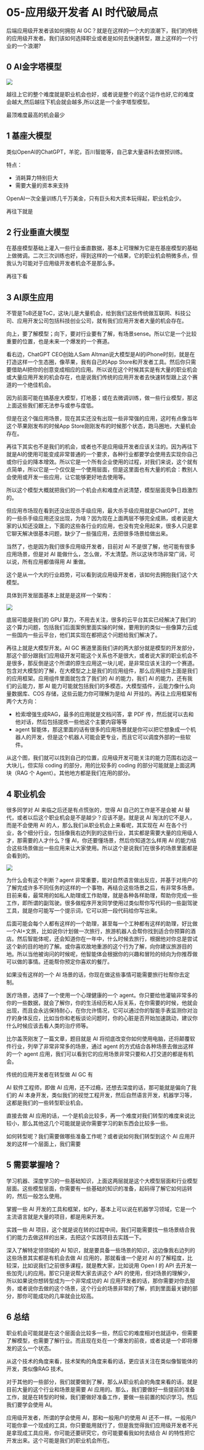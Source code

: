 # 05-应用级开发者 AI 时代破局点

后端应用级开发者该如何拥抱 AI GC？就是在这样的一个大的浪潮下，我们的传统的应用级开发者。我们该如何选择职业或者是如何去快速转型，跟上这样的一个行业的一个浪潮?

## 0 AI金字塔模型

![](https://my-img.javaedge.com.cn/javaedge-blog/2024/05/8b4158ec9065c15728d9e390f3ef77a4.png)

越往上它的整个难度就是职业机会也好，或者说是整个的这个运作也好,它的难度会越大,然后越往下机会就会越多,所以这是一个金字塔型模型。

最顶难度最高的机会最少

## 1 基座大模型

类似OpenAI的ChatGPT，羊驼，百川智能等，自己拿大量语料去做预训练。

特点：

- 消耗算力特别巨大
- 需要大量的资本来支持

OpenAI一次全量训练几千万美金，只有巨头和大资本玩得起，职业机会少。

再往下就是

## 2 行业垂直大模型

在基座模型基础上灌入一些行业垂直数据，基本上可理解为它是在基座模型的基础上做微调。二次三次训练也好，得到这样的一个结果，它的职业机会稍微多点，但我认为可能对于应用级开发者机会不是那么多。

再往下看

## 3 AI原生应用

不管是ToB还是ToC，这块儿是大量机会，给到我们这些传统做互联网、科技公司、应用开发公司包括科技创业公司，就有我们应用开发者大量的机会存在。

向上，要了解模型；向下，要对行业要有了解，有场景sense。所以它是一个比较重要的位置，也是未来一个爆发的一个赛道。

看右边，ChatGPT CEO创始人Sam Altman说大模型是AI的iPhone时刻，就是在打造这样一个生态圈，像苹果，我有自己的App Store和开发者工具。然后你只需要借助AI把你的创意变成相应的应用。所以说在这个时候其实是有大量的职业机会或大量应用开发的机会存在，也是说我们传统的应用开发者去快速转型跟上这个赛道的一个绝佳机会。

因为前面可能在搞基座大模型，打地基；或在去微调训练，做一些行业模型，那这上面这些我们都无法参与或参与度低。

但是在这个强应用场景，现在其实还没有出现一些非常强的应用，这时有点像当年这个苹果刚发布的时候App Store刚刚发布的时候那个状态，跑马圈地，大量机会存在。

再往下其实也不是我们的机会，或者也不是应用级开发者应该关注的。因为再往下就是AI的使用可能变成非常普通的一个要求，各种行业都要学会使用去实现你自己或你行业的降本增效。所以它是一个所有企业使用的过程，对我们来说，这个就有点简单，所以它是一个仅仅是一个使用层面，但是这里面也有大量的机会：教别人会使用或开发一些应用，让它能够更好地去使用等。

所以这个模型大概就把我们的一个机会点和难度点说清楚，模型层面竞争日趋激烈的。

但应用市场现在看到还没出现杀手级应用，最大杀手级应用就是ChatGPT，其他的一些杀手级应用还没出现，为啥？因为现在上面两层不够完全成熟，或者说是大家的认知还没跟上，下面的这些各行业的应用，也没有完全用起来，很多人只是拿它聊天解决很基本问题，缺少了一些强应用，去把很多场景给做出来。

当然了，也是因为我们很多应用级开发者，目前对 AI 不是很了解，他可能有很多应用场景，但是对 AI 能做什么，怎么做，不太清楚。所以这块市场非常广阔，可以说，所有应用都值得用 AI 重做。

这个是从一个大的行业趋势，可以看到说应用级开发者，该如何去拥抱我们这个大模型。

具体到开发层面基本上就是是这样一个架构：

![](https://my-img.javaedge.com.cn/javaedge-blog/2024/05/b8f7e8833cd55c0eb1720c09ae683f8b.png)

底层可能是我们的 GPU 算力，不用去关注，很多的云平台其实已经解决了我们的这个算力问题，包括我们后面案例里面实操的时候，要用到的类似一些像算力云或一些国内一些云平台，他们其实现在都把这个问题给我们解决了。

再往上就是大模型开发。AI GC 赛道里面我们讲的两大部分就是模型的开发部分，那这个部分跟我们应用级开发可能这个关系也不是很大，或者说大家的职业机会不是很多，那反倒是这个所谓的原生应用这一块儿呢，是非常应该关注的一个赛道。包含对大模型的了解，在大模型之上是我们的应用组件，那么应用组件上面是我们的应用框架。应用组件里面就包含了我们的 AI 的能力，我们 AI 的能力，还有我们的云能力，那 AI 能力可能就包括我们的多模态，大模型插件，云能力像什么向量数据库、COS 存储，这些云能力你可理解为是给 AI 开挂的。再往上应用框架有两个大方向：

- 检索增强生成RAG，最多的应用就是文档问答，拿 PDF 传，然后就可以去和他对话，然后包括提炼一些他这个主要内容等等
- agent 智能体，那这里面的话有很多的应用场景就是你可以把它想象成一个机器人的开发，但是这个机器人可能会更专业，而且它可以调度外部的一些软件。

从这个图，我们就可以找到自己的位置，应用级开发可能关注的能力范围右边这一大块儿，但实际 coding 的部分，用的比较多的 coding 的部分可能就是上面这两块（RAG 个 Agent）。其他地方都是我们在用的部分。

## 4 职业机会

很多同学对 AI 来临之后还是有点慌张的，觉得 AI 自己的工作是不是会被 AI 替代，或者以后这个职业机会是不是越少？应该不是。就是说 AI 淘汰的它不是人，而是不会使用 AI 的人，那么我们从职业机会上来看呢，其实现在 AI 在各个行业，各个细分行业，包括像我右边列到的这些行业，其实都是需要大量的应用级人才，那需要的人才什么？懂 AI，你还要懂场景，然后你知道怎么样用 AI 的能力结合这些场景做出一些应用来让大家使用。所以这个是说我们在很多的场景里面都是会看到的。

![](https://my-img.javaedge.com.cn/javaedge-blog/2024/05/1428df6a1b41445a0ca4a4fc6c7ae28a.png)

为什么会有这个判断？agent 非常重要，能对自然语言做出反应，并基于对用户的了解完成许多不同任务的这样的一个事物，再结合这些场景之后，有非常多场景。目前来看，最常用的如私人助理或工作助理，就是各种各样助理，帮助你完成一些工作，即所谓的副驾驶。很多做程序开发同学使用过类似帮你写代码的一些副驾驶工具，就是你可能写一个提示词，它可以把一段代码给你写出来。

后面可能会每个人都有这样的一个助理，甚至每一个工种都有这样的助理，好比做一个AI+文旅，比如说你计划做一次旅行，旅游机器人会帮你找到适合你预算的酒店。然后智能体呢，还会知道你在一年中，什么时候去旅行，根据他对你总是尝试这个新的目的地的了解。或你喜欢故地重游的这个行为了解，向你建议旅游目的地。所以当他被询问的时候呢，他智能体会根据你的兴趣和冒险的倾向为你推荐做可以做的事情。还能帮你预定你喜欢的餐厅。

如果没有这样的一个 AI 场景的话，你现在做这些事情可能需要旅行社帮你去定制。

医疗场景，选择了一个使用一个心理健康的一个 agent。你只要给他灌输非常多的你的一些数据，就会了解你，你的生活经历和人际关系，在你需要的时候，他就会出现，而且会永远保持耐心，在你允许情况，它可以通过你的智能手表监测你对治疗的身体反应，比如当你和老板谈论问题时，你的心脏是否开始加速跳动，建议你什么时候应该去看人类的治疗师等。

比尔盖茨刚发了一篇文章，题目就是 AI 将彻底改变你如何使用电脑，还将颠覆软件行业，列举了非常非常多的场景，通过 agent 的方式结合各种场景去做出这样的一个 agent 应用，我们可以看到它的应用场景非常只要和人打交道的都是有机会。

传统的应用开发者在转型做 AI GC 有

AI 软件工程师，即做 AI 应用，还不过瘾，还想去深度的话，那可能就是偏向了我们的 AI 本身开发，类似我们的视觉工程开发，然后自然语言开发，机器学习等，这都是我们的一些转型职业机会。

直接去做 AI 应用的话，一个是机会比较多，再一个难度对我们转型的难度来说比较小，那么其他这几个可能就是说你需要学习的新东西会比较多一些。

如何转型呢？我们需要做哪些准备工作呢？或者说如何我们转型到这个 AI 应用开发的这样一个层面上，我们需要

##  5 需要掌握啥？

学习机器、深度学习的一些基础知识，上面这两层就是这个大模型层面和行业模型层面。这些模型层面，你需要有一些基础的知识的准备，起码得了解它如何运转的，然后一般怎么使用。

掌握一些 AI 开发的工具和框架，如Py，基本上可以说在机器学习领域，它是一个主流语言就是大量的项目，都是用来开发。

实践一些 AI 项目，这个就是说在转的过程中间，我们可能需要找一些场景结合我们的能力去做这样的出来，去把这个实践项目去实践一下。

深入了解特定领领域的 AI 知识，就是要具备一些场景的知识，这边像我右边列的这些场景其实都是有机会去做 AI 应用的，那就看谁一个是对 AI 的了解程度，比较深，比如说我们之前很多课程，就是教大家，比如说用 Open I 的 API 去开发一些加壳儿的应用。那它只是说帮大家去讲这个 API 的使用，但对场景的理解少，所以如果说你想转型成为一个非常成功的 AI 应用开发者的话，那你需要对你去服务，或者说你去做的这个场景，这个行业的场景非常的了解，抓到里面最关键的部分，那你可能成功的几率就会比较高。

## 6 总结

职业机会可能就是在这个层面会比较多一些，然后它的难度相对也就适中，但需要了解模型，也需要了解行业。而且现在处在一个爆发的前夜，或者说是一个即将爆发的这么一个状态。

从这个技术的角度来看，技术架构的角度来看的话，更应该关注在类似像智能体的开发，类似像RAG 技术。

对于其他的一些部分，我们就要做到了解，那么从职业机会的角度来看的话，就是目前大量的这个行业和场景是需要 AI 应用的。那么，我们要做好一些提前的准备工作，就是在转型的时候，我们要做好准备工作，要做一些前置的知识学习。然后我们要学会使用 AI。

应用级开发者，所谓的学会使用 AI，那和一般用户的使用 AI 还不一样。一般用户可能你拿一个现成的工具，你只要能用就行了，但是我觉得我们应用级开发者不光是拿现成工具应用，你可能还要研究它，你可能要看我如何去结合 AI 的特性把它开发出来。这个可能是我们的职业机会所在。